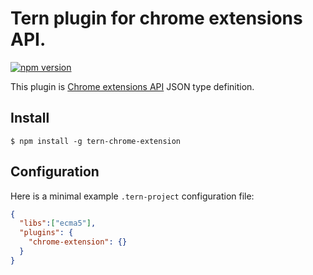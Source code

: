# Tern plugin for chrome extensions API.

[![npm version](https://badge.fury.io/js/tern-chrome-extension.svg)](http://badge.fury.io/js/tern-chrome-extension)

This plugin is [Chrome extensions API][] JSON type definition.

[Chrome extensions API]: https://developer.chrome.com/extensions/api_index

## Install

    $ npm install -g tern-chrome-extension

## Configuration

Here is a minimal example `.tern-project` configuration file:

```json
{
  "libs":["ecma5"],
  "plugins": {
    "chrome-extension": {}
  }
}

